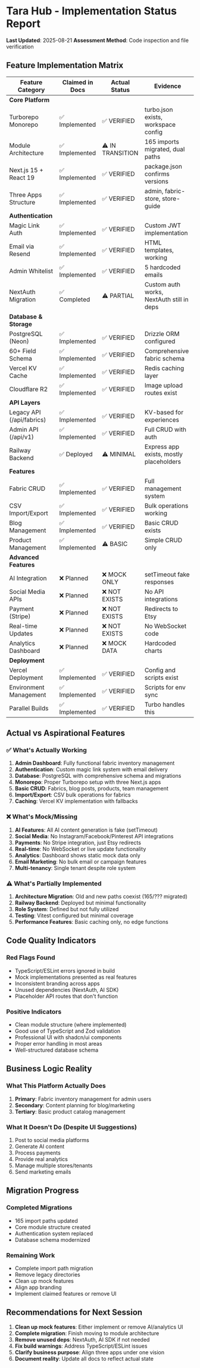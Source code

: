 # Tara Hub - Implementation Status Report

**Last Updated**: 2025-08-21
**Assessment Method**: Code inspection and file verification

## Feature Implementation Matrix

| Feature Category | Claimed in Docs | Actual Status | Evidence |
|-----------------|-----------------|---------------|----------|
| **Core Platform** |
| Turborepo Monorepo | ✅ Implemented | ✅ VERIFIED | turbo.json exists, workspace config |
| Module Architecture | ✅ Implemented | ⚠️ IN TRANSITION | 165 imports migrated, dual paths |
| Next.js 15 + React 19 | ✅ Implemented | ✅ VERIFIED | package.json confirms versions |
| Three Apps Structure | ✅ Implemented | ✅ VERIFIED | admin, fabric-store, store-guide |
| **Authentication** |
| Magic Link Auth | ✅ Implemented | ✅ VERIFIED | Custom JWT implementation |
| Email via Resend | ✅ Implemented | ✅ VERIFIED | HTML templates, working |
| Admin Whitelist | ✅ Implemented | ✅ VERIFIED | 5 hardcoded emails |
| NextAuth Migration | ✅ Completed | ⚠️ PARTIAL | Custom auth works, NextAuth still in deps |
| **Database & Storage** |
| PostgreSQL (Neon) | ✅ Implemented | ✅ VERIFIED | Drizzle ORM configured |
| 60+ Field Schema | ✅ Implemented | ✅ VERIFIED | Comprehensive fabric schema |
| Vercel KV Cache | ✅ Implemented | ✅ VERIFIED | Redis caching layer |
| Cloudflare R2 | ✅ Implemented | ✅ VERIFIED | Image upload routes exist |
| **API Layers** |
| Legacy API (/api/fabrics) | ✅ Implemented | ✅ VERIFIED | KV-based for experiences |
| Admin API (/api/v1) | ✅ Implemented | ✅ VERIFIED | Full CRUD with auth |
| Railway Backend | ✅ Deployed | ⚠️ MINIMAL | Express app exists, mostly placeholders |
| **Features** |
| Fabric CRUD | ✅ Implemented | ✅ VERIFIED | Full management system |
| CSV Import/Export | ✅ Implemented | ✅ VERIFIED | Bulk operations working |
| Blog Management | ✅ Implemented | ✅ VERIFIED | Basic CRUD exists |
| Product Management | ✅ Implemented | ⚠️ BASIC | Simple CRUD only |
| **Advanced Features** |
| AI Integration | ❌ Planned | ❌ MOCK ONLY | setTimeout fake responses |
| Social Media APIs | ❌ Planned | ❌ NOT EXISTS | No API integrations |
| Payment (Stripe) | ❌ Planned | ❌ NOT EXISTS | Redirects to Etsy |
| Real-time Updates | ❌ Planned | ❌ NOT EXISTS | No WebSocket code |
| Analytics Dashboard | ❌ Planned | ❌ MOCK DATA | Hardcoded charts |
| **Deployment** |
| Vercel Deployment | ✅ Implemented | ✅ VERIFIED | Config and scripts exist |
| Environment Management | ✅ Implemented | ✅ VERIFIED | Scripts for env sync |
| Parallel Builds | ✅ Implemented | ✅ VERIFIED | Turbo handles this |

## Actual vs Aspirational Features

### ✅ What's Actually Working
1. **Admin Dashboard**: Fully functional fabric inventory management
2. **Authentication**: Custom magic link system with email delivery
3. **Database**: PostgreSQL with comprehensive schema and migrations
4. **Monorepo**: Proper Turborepo setup with three Next.js apps
5. **Basic CRUD**: Fabrics, blog posts, products, team management
6. **Import/Export**: CSV bulk operations for fabrics
7. **Caching**: Vercel KV implementation with fallbacks

### ❌ What's Mock/Missing
1. **AI Features**: All AI content generation is fake (setTimeout)
2. **Social Media**: No Instagram/Facebook/Pinterest API integrations
3. **Payments**: No Stripe integration, just Etsy redirects
4. **Real-time**: No WebSocket or live update functionality
5. **Analytics**: Dashboard shows static mock data only
6. **Email Marketing**: No bulk email or campaign features
7. **Multi-tenancy**: Single tenant despite role system

### ⚠️ What's Partially Implemented
1. **Architecture Migration**: Old and new paths coexist (165/??? migrated)
2. **Railway Backend**: Deployed but minimal functionality
3. **Role System**: Defined but not fully utilized
4. **Testing**: Vitest configured but minimal coverage
5. **Performance Features**: Basic caching only, no edge functions

## Code Quality Indicators

### Red Flags Found
- TypeScript/ESLint errors ignored in build
- Mock implementations presented as real features
- Inconsistent branding across apps
- Unused dependencies (NextAuth, AI SDK)
- Placeholder API routes that don't function

### Positive Indicators
- Clean module structure (where implemented)
- Good use of TypeScript and Zod validation
- Professional UI with shadcn/ui components
- Proper error handling in most areas
- Well-structured database schema

## Business Logic Reality

### What This Platform Actually Does
1. **Primary**: Fabric inventory management for admin users
2. **Secondary**: Content planning for blog/marketing
3. **Tertiary**: Basic product catalog management

### What It Doesn't Do (Despite UI Suggestions)
1. Post to social media platforms
2. Generate AI content
3. Process payments
4. Provide real analytics
5. Manage multiple stores/tenants
6. Send marketing emails

## Migration Progress

### Completed Migrations
- 165 import paths updated
- Core module structure created
- Authentication system replaced
- Database schema modernized

### Remaining Work
- Complete import path migration
- Remove legacy directories
- Clean up mock features
- Align app branding
- Implement claimed features or remove UI

## Recommendations for Next Session

1. **Clean up mock features**: Either implement or remove AI/analytics UI
2. **Complete migration**: Finish moving to module architecture
3. **Remove unused deps**: NextAuth, AI SDK if not needed
4. **Fix build warnings**: Address TypeScript/ESLint issues
5. **Clarify business purpose**: Align three apps under one vision
6. **Document reality**: Update all docs to reflect actual state